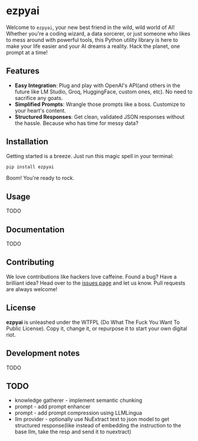 # ezpyai

Welcome to `ezpyai`, your new best friend in the wild, wild world of AI! Whether you're a coding wizard, a data sorcerer, or just someone who likes to mess around with powerful tools, this Python utility library is here to make your life easier and your AI dreams a reality. Hack the planet, one prompt at a time!

## Features

- **Easy Integration**: Plug and play with OpenAI's API(and others in the future like LM Studio, Groq, HuggingFace, custom ones, etc). No need to sacrifice any goats.
- **Simplified Prompts**: Wrangle those prompts like a boss. Customize to your heart's content.
- **Structured Responses**: Get clean, validated JSON responses without the hassle. Because who has time for messy data?

## Installation

Getting started is a breeze. Just run this magic spell in your terminal:

```bash
pip install ezpyai
```

Boom! You're ready to rock.

## Usage

TODO

## Documentation

TODO

## Contributing

We love contributions like hackers love caffeine. Found a bug? Have a brilliant idea? Head over to the [issues page](https://github.com/psyb0t/ezpyai/issues) and let us know. Pull requests are always welcome!

## License

**ezpyai** is unleashed under the WTFPL (Do What The Fuck You Want To Public License). Copy it, change it, or repurpose it to start your own digital riot.

## Development notes

TODO

## TODO

- knowledge gatherer - implement semantic chunking
- prompt - add prompt enhancer
- prompt - add prompt compression using LLMLingua
- llm provider - optionally use NuExtract text to json model to get structured response(like instead of embedding the instruction to the base llm, take the resp and send it to nuextract)
